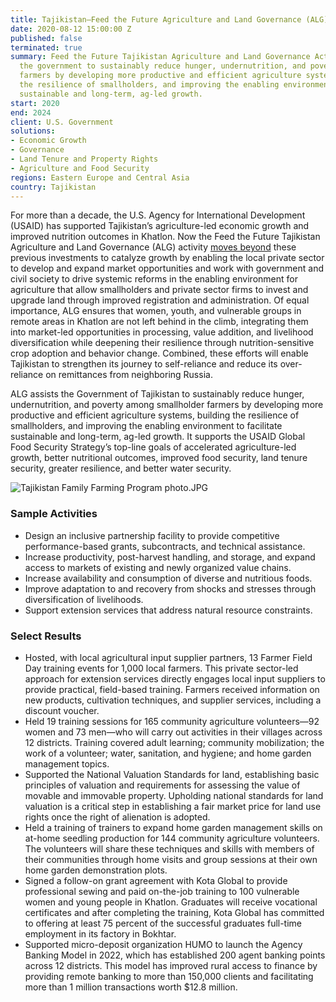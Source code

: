 ```yaml
---
title: Tajikistan—Feed the Future Agriculture and Land Governance (ALG)
date: 2020-08-12 15:00:00 Z
published: false
terminated: true
summary: Feed the Future Tajikistan Agriculture and Land Governance Activity assists
  the government to sustainably reduce hunger, undernutrition, and poverty among smallholder
  farmers by developing more productive and efficient agriculture systems, building
  the resilience of smallholders, and improving the enabling environment to facilitate
  sustainable and long-term, ag-led growth.
start: 2020
end: 2024
client: U.S. Government
solutions:
- Economic Growth
- Governance
- Land Tenure and Property Rights
- Agriculture and Food Security
regions: Eastern Europe and Central Asia
country: Tajikistan
---
```


For more than a decade, the U.S. Agency for International Development (USAID) has supported Tajikistan’s agriculture-led economic growth and improved nutrition outcomes in Khatlon. Now the Feed the Future Tajikistan Agriculture and Land Governance (ALG) activity [moves beyond](https://www.usaid.gov/tajikistan/press-releases/sep-18-2020-usaid-launches-36-million-program) these previous investments to catalyze growth by enabling the local private sector to develop and expand market opportunities and work with government and civil society to drive systemic reforms in the enabling environment for agriculture that allow smallholders and private sector firms to invest and upgrade land through improved registration and administration. Of equal importance, ALG ensures that women, youth, and vulnerable groups in remote areas in Khatlon are not left behind in the climb, integrating them into market-led opportunities in processing, value addition, and livelihood diversification while deepening their resilience through nutrition-sensitive crop adoption and behavior change. Combined, these efforts will enable Tajikistan to strengthen its journey to self-reliance and reduce its over-reliance on remittances from neighboring Russia.

ALG assists the Government of Tajikistan to sustainably reduce hunger, undernutrition, and poverty among smallholder farmers by developing more productive and efficient agriculture systems, building the resilience of smallholders, and improving the enabling environment to facilitate sustainable and long-term, ag-led growth. It supports the USAID Global Food Security Strategy’s top-line goals of accelerated agriculture-led growth, better nutritional outcomes, improved food security, land tenure security, greater resilience, and better water security.

![Tajikistan Family Farming Program photo.JPG](/uploads/Tajikistan%20Family%20Farming%20Program%20photo.JPG)

### Sample Activities

* Design an inclusive partnership facility to provide competitive performance-based grants, subcontracts, and technical assistance.
* Increase productivity, post-harvest handling, and storage, and expand access to markets of existing and newly organized value chains.
* Increase availability and consumption of diverse and nutritious foods.
* Improve adaptation to and recovery from shocks and stresses through diversification of livelihoods.
* Support extension services that address natural resource constraints.

### Select Results

* Hosted, with local agricultural input supplier partners, 13 Farmer Field Day training events for 1,000 local farmers. This private sector-led approach for extension services directly engages local input suppliers to provide practical, field-based training. Farmers received information on new products, cultivation techniques, and supplier services, including a discount voucher.
* Held 19 training sessions for 165 community agriculture volunteers—92 women and 73 men—who will carry out activities in their villages across 12 districts. Training covered adult learning; community mobilization; the work of a volunteer; water, sanitation, and hygiene; and home garden management topics.
*  Supported the National Valuation Standards for land, establishing basic principles of valuation and requirements for assessing the value of movable and immovable property. Upholding national standards for land valuation is a critical step in establishing a fair market price for land use rights once the right of alienation is adopted.
* Held a training of trainers to expand home garden management skills on at-home seedling production for 144 community agriculture volunteers. The volunteers will share these techniques and skills with members of their communities through home visits and group sessions at their own home garden demonstration plots.
* Signed a follow-on grant agreement with Kota Global to provide professional sewing and paid on-the-job training to 100 vulnerable women and young people in Khatlon. Graduates will receive vocational certificates and after completing the training, Kota Global has committed to offering at least 75 percent of the successful graduates full-time employment in its factory in Bokhtar.
* Supported micro-deposit organization HUMO to launch the Agency Banking Model in 2022, which has established 200 agent banking points across 12 districts. This model has improved rural access to finance by providing remote banking to more than 150,000 clients and facilitating more than 1 million transactions worth $12.8 million.
